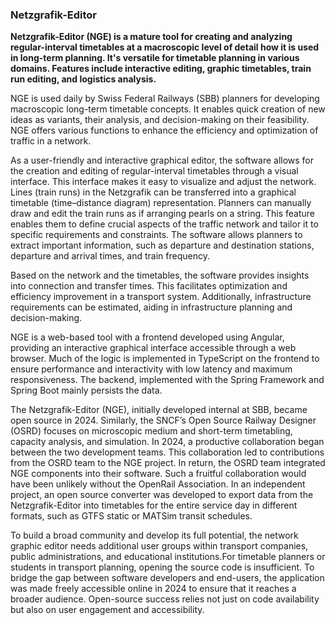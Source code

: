 ### Netzgrafik-Editor
**Netzgrafik-Editor (NGE) is a mature tool for creating and analyzing regular-interval timetables at a macroscopic level of detail how it is used in long-term planning. It's versatile for timetable planning in various domains. Features include interactive editing, graphic timetables, train run editing, and logistics analysis.**  

NGE is used daily by Swiss Federal Railways (SBB) planners for developing macroscopic long-term timetable concepts. It enables quick creation of new ideas as variants, their analysis, and decision-making on their feasibility. NGE offers various functions to enhance the efficiency and optimization of traffic in a network.  

As a user-friendly and interactive graphical editor, the software allows for the creation and editing of regular-interval timetables through a visual interface. This interface makes it easy to visualize and adjust the network. Lines (train runs) in the Netzgrafik can be transferred into a graphical timetable (time–distance diagram) representation. Planners can manually draw and edit the train runs as if arranging pearls on a string. This feature enables them to define crucial aspects of the traffic network and tailor it to specific requirements and constraints. The software allows planners to extract important information, such as departure and destination stations, departure and arrival times, and train frequency.

Based on the network and the timetables, the software provides insights into connection and transfer times. This facilitates optimization and efficiency improvement in a transport system. Additionally, infrastructure requirements can be estimated, aiding in infrastructure planning and decision-making.

NGE is a web-based tool with a frontend developed using Angular, providing an interactive graphical interface accessible through a web browser. Much of the logic is implemented in TypeScript on the frontend to ensure performance and interactivity with low latency and maximum responsiveness. The backend, implemented with the Spring Framework and Spring Boot mainly persists the data.

The Netzgrafik-Editor (NGE), initially developed internal at SBB, became open source in 2024. Similarly, the SNCF’s Open Source Railway Designer (OSRD) focuses on microscopic medium and short-term timetabling, capacity analysis, and simulation. In 2024, a productive collaboration began between the two development teams. This collaboration led to contributions from the OSRD team to the NGE project. In return, the OSRD team integrated NGE components into their software. Such a fruitful collaboration would have been unlikely without the OpenRail Association. In an independent project, an open source converter was developed to export data from the Netzgrafik-Editor into timetables for the entire service day in different formats, such as GTFS static or MATSim transit schedules.

To build a broad community and develop its full potential, the network graphic editor needs additional user groups within transport companies, public administrations, and educational institutions.For timetable planners or students in transport planning, opening the source code is insufficient. To bridge the gap between software developers and end-users, the application was made freely accessible online in 2024 to ensure that it reaches a broader audience. Open-source success relies not just on code availability but also on user engagement and accessibility.

